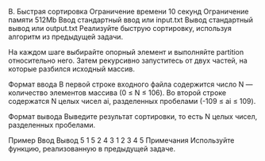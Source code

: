 B. Быстрая сортировка
Ограничение времени	10 секунд
Ограничение памяти	512Mb
Ввод	стандартный ввод или input.txt
Вывод	стандартный вывод или output.txt
Реализуйте быструю сортировку, используя алгоритм из предыдущей задачи.

На каждом шаге выбирайте опорный элемент и выполняйте partition относительно него. Затем рекурсивно запуститесь от двух частей, на которые разбился исходный массив.

Формат ввода
В первой строке входного файла содержится число N — количество элементов массива (0 ≤ N ≤ 106).
Во второй строке содержатся N целых чисел ai, разделенных пробелами (-109 ≤ ai ≤ 109).

Формат вывода
Выведите результат сортировки, то есть N целых чисел, разделенных пробелами.

Пример
Ввод	Вывод
5
1 5 2 4 3
1 2 3 4 5 
Примечания
Используйте функцию, реализованную в предыдущей задаче.

